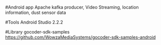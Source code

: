 #Android app
Apache kafka producer, Video Streaming, location information, dust sensor data

#Tools
Android Studio 2.2.2

#Library
gocoder-sdk-samples
https://github.com/WowzaMediaSystems/gocoder-sdk-samples-android
